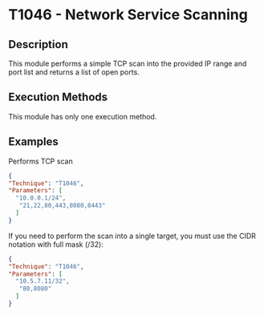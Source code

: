 
# T1046 - Network Service Scanning

## Description

  This module performs a simple TCP scan into the provided IP range and port list and returns a list of open ports.

## Execution Methods

  This module has only one execution method.

## Examples

Performs TCP scan 

```json
{
"Technique": "T1046",
"Parameters": [
  "10.0.0.1/24",
   "21,22,80,443,8080,8443"
  ]
}
```

If you need to perform the scan into a single target, you must use the CIDR notation with full mask (/32):

```json
{
"Technique": "T1046",
"Parameters": [
  "10.5.7.11/32",
   "80,8080"
  ]
}
```

